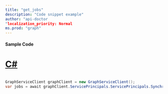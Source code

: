 ```yaml
---
title: "get_jobs"
description: "Code snippet example" 
author: "api-doctor
"localization_priority: Normal
ms.prod: "graph"
--- 
```

#### Sample Code
# [C#](#tab/Csharp)

```C#

GraphServiceClient graphClient = new GraphServiceClient();
var jobs = await graphClient.ServicePrincipals.ServicePrincipals.Synchronization.Jobs.Request().GetAsync();

```
